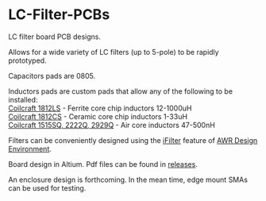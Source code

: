 # LC-Filter-PCBs
LC filter board PCB designs.

Allows for a wide variety of LC filters (up to 5-pole) to be rapidly prototyped.  

Capacitors pads are 0805.  

Inductors pads are custom pads that allow any of the following to be installed:  
[Coilcraft 1812LS](https://www.coilcraft.com/1812ls.cfm) - Ferrite core chip inductors 12-1000uH  
[Coilcraft 1812CS](https://www.coilcraft.com/1812cs.cfm) - Ceramic core chip inductors 1-33uH  
[Coilcraft 1515SQ, 2222Q, 2929Q](https://www.coilcraft.com/1515sq.cfm) - Air core inductors 47-500nH  

Filters can be conveniently designed using the [iFilter](https://www.awr.com/software/options/ifilter) feature of [AWR Design Environment](https://www.awr.com/software/products/awr-design-environment).

Board design in Altium.  Pdf files can be found in [releases](https://github.com/OregonIons/LC-Filter-PCBs/releases).



An enclosure design is forthcoming.  In the mean time, edge mount SMAs can be used for testing.
